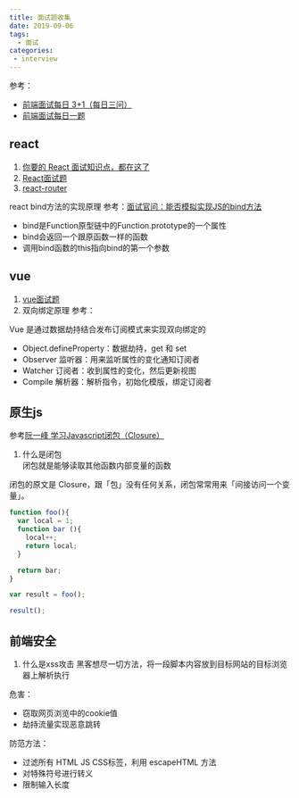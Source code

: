 ```yaml
---
title: 面试题收集
date: 2019-09-06
tags:
  - 面试
categories:
 - interview
---
```


参考：
- [前端面试每日 3+1（每日三问）](https://github.com/haizlin/fe-interview)
- [前端面试每日一题](https://github.com/Advanced-Frontend/Daily-Interview-Question)

## react
1. [你要的 React 面试知识点，都在这了](https://juejin.im/post/5cf0733de51d4510803ce34e)
2. [React面试题](https://github.com/haizlin/fe-interview/blob/master/lib/React.md)
3. [react-router](https://reacttraining.com/react-router/web/guides/basic-components)
   
react bind方法的实现原理
参考：[面试官问：能否模拟实现JS的bind方法](https://juejin.im/post/5bec4183f265da616b1044d7)
- bind是Function原型链中的Function.prototype的一个属性
- bind会返回一个跟原函数一样的函数
- 调用bind函数的this指向bind的第一个参数

## vue
1. [vue面试题](https://github.com/haizlin/fe-interview/blob/master/lib/Vue.md)
2. 双向绑定原理
参考：[](https://zhuanlan.zhihu.com/p/47541415)

Vue 是通过数据劫持结合发布订阅模式来实现双向绑定的
- Object.defineProperty：数据劫持，get 和 set
- Observer 监听器：用来监听属性的变化通知订阅者
- Watcher 订阅者：收到属性的变化，然后更新视图
- Compile 解析器：解析指令，初始化模版，绑定订阅者

## 原生js
参考[阮一峰 学习Javascript闭包（Closure）](http://www.ruanyifeng.com/blog/2009/08/learning_javascript_closures.html)  

1. 什么是闭包  
闭包就是能够读取其他函数内部变量的函数  

闭包的原文是 Closure，跟「包」没有任何关系，闭包常常用来「间接访问一个变量」。

```js
function foo(){
  var local = 1;
  function bar (){
    local++;
    return local;
  }

  return bar;
}

var result = foo();

result();
```

## 前端安全

1. 什么是xss攻击
黑客想尽一切方法，将一段脚本内容放到目标网站的目标浏览器上解析执行

危害：
- 窃取网页浏览中的cookie值
- 劫持流量实现恶意跳转

防范方法：
- 过滤所有 HTML JS CSS标签，利用 escapeHTML 方法
- 对特殊符号进行转义
- 限制输入长度
